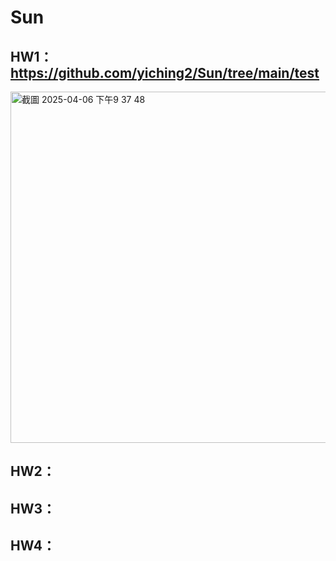 # Sun
## HW1：https://github.com/yiching2/Sun/tree/main/test
<img width="562" alt="截圖 2025-04-06 下午9 37 48" src="https://github.com/user-attachments/assets/6961c18a-cf90-4c88-bc25-4abf3f42354b" />

## HW2：
## HW3：
## HW4：
